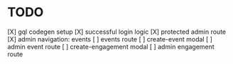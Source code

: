 # TODO

[X] gql codegen setup
[X] successful login logic
[X] protected admin route
[X] admin navigation: events
[ ] events route
[ ] create-event modal
[ ] admin event route
[ ] create-engagement modal
[ ] admin engagement route
